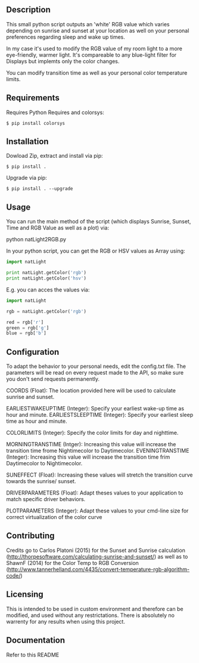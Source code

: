 ## Description

This small python script outputs an 'white' RGB value which varies depending on sunrise and sunset at your location as well on
your personal preferences regarding sleep and wake up times.

In my case it's used to modify the RGB value of my room light to a more eye-friendly, warmer light.
It's compareable to any blue-light filter for Displays but implemts only the color changes.

You can modify transition time as well as your personal color temperature limits.

## Requirements

Requires Python
Requires and colorsys:
```
$ pip install colorsys
```

## Installation

Dowload Zip, extract and install via pip:

```
$ pip install .
```

Upgrade via pip:

```
$ pip install . --upgrade
```

## Usage

You can run the main method of the script (which displays Sunrise, Sunset, Time and RGB Value as well as a plot) via:

python natLight2RGB.py


In your python script, you can get the RGB or HSV values as Array using:

```python
import natLight

print natLight.getColor('rgb')
print natLight.getColor('hsv')
```

E.g. you can acces the values via:

```python
import natLight

rgb = natLight.getColor('rgb')

red = rgb['r']
green = rgb['g']
blue = rgb['b']
```

## Configuration

To adapt the behavior to your personal needs, edit the config.txt file.
The parameters will be read on every request made to the API, so make sure you don't send requests permanently.


COORDS				(Float): The location provided here will be used to calculate sunrise and sunset.

EARLIESTWAKEUPTIME	(Integer): Specify your earliest wake-up time as hour and minute.
EARLIESTSLEEPTIME	(Integer): Specify your earliest sleep time as hour and minute.

COLORLIMITS			(Integer): Specify the color limits for day and nighttime.

MORNINGTRANSTIME	(Intger): Increasing this value will increase the transition time frome Nightimecolor to Daytimecolor.
EVENINGTRANSTIME	(Integer): Increasing this value will increase the transition time frim Daytimecolor to Nightimecolor.

SUNEFFECT			(Float): Increasing these values will stretch the transition curve towards the sunrise/ sunset.

DRIVERPARAMETERS	(Float): Adapt theses values to your application to match specific driver behaviors.

PLOTPARAMETERS		(Integer): Adapt these values to your cmd-line size for correct virtualization of the color curve


## Contributing

Credits go to Carlos Platoni (2015) for the Sunset and Sunrise calculation (http://thorpesoftware.com/calculating-sunrise-and-sunset/)
as well as to ShawnF (2014) for the Color Temp to RGB Conversion (http://www.tannerhelland.com/4435/convert-temperature-rgb-algorithm-code/)

## Licensing

This is intended to be used in custom environment and therefore can be modified, and used without any
restrictations.
There is absolutely no warrenty for any results when using this project.

## Documentation

Refer to this README